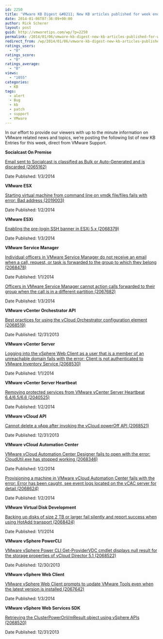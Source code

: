```yaml
---
id: 2250
title: 'VMware KB Digest &#8211; New KB articles published for week ending 1/4/14'
date: 2014-01-06T07:36:09+00:00
author: Rick Scherer
layout: post
guid: http://vmwaretips.com/wp/?p=2250
permalink: /2014/01/06/vmware-kb-digest-new-kb-articles-published-for-week-ending-1414/
redirect_from: /wp/2014/01/06/vmware-kb-digest-new-kb-articles-published-for-week-ending-1414/
ratings_users:
  - "0"
ratings_score:
  - "0"
ratings_average:
  - "0"
views:
  - "1055"
categories:
  - KB
tags:
  - alert
  - Bug
  - kb
  - patch
  - support
  - VMware
---
```

In our effort to provide our viewers with up to the minute information on VMware related news and topics, we&#8217;re posting the following list of new KB Entries for this week, direct from VMware Support.



**Socialcast On Premise**
  
[Email sent to Socialcast is classified as Bulk or Auto-Generated and is discarded (2065162)](http://kb.vmware.com/kb/2065162)
  
Date Published: 1/3/2014

**VMware ESX**
  
[Starting virtual machine from command line on vmdk file/files fails with error: Bad address (2019003)](http://kb.vmware.com/kb/2019003)
  
Date Published: 1/2/2014

**VMware ESXi**
  
[Enabling the pre-login SSH banner in ESXi 5.x (2068379)](http://kb.vmware.com/kb/2068379)
  
Date Published: 1/3/2014

**VMware Service Manager**
  
[Individual officers in VMware Service Manager do not receive an email when a call, request, or task is forwarded to the group to which they belong (2068478)](http://kb.vmware.com/kb/2068478)
  
Date Published: 1/1/2014
  
[Officers in VMware Service Manager cannot action calls forwarded to their group when the call is in a different partition (2067682)](http://kb.vmware.com/kb/2067682)
  
Date Published: 1/3/2014

**VMware vCenter Orchestrator API**
  
[Best practices for using the vCloud Orchestrator configuration element (2068519)](http://kb.vmware.com/kb/2068519)
  
Date Published: 12/31/2013

**VMware vCenter Server**
  
[Logging into the vSphere Web Client as a user that is a member of an unreachable domain fails with the error: Client is not authenticated to VMware Inventory Service (2068530)](http://kb.vmware.com/kb/2068530)
  
Date Published: 1/1/2014

**VMware vCenter Server Heartbeat**
  
[Removing protected services from VMware vCenter Server Heartbeat 6.4/6.5/6.6 (2040525)](http://kb.vmware.com/kb/2040525)
  
Date Published: 1/2/2014

**VMware vCloud API**
  
[Cannot delete a vApp after invoking the vCloud powerOff API (2068521)](http://kb.vmware.com/kb/2068521)
  
Date Published: 12/31/2013

**VMware vCloud Automation Center**
  
[VMware vCloud Automation Center Designer fails to open with the error: CloudUtil.exe has stopped working (2068346)](http://kb.vmware.com/kb/2068346)
  
Date Published: 1/2/2014
  
[Provisioning a machine in VMware vCloud Automation Center fails with the error: Error has been caught, see event logs located on the vCAC server for detail (2068624)](http://kb.vmware.com/kb/2068624)
  
Date Published: 1/2/2014

**VMware Virtual Disk Development**
  
[Backing up disks of size 2 TB or larger fail silently and report success when using HotAdd transport (2068424)](http://kb.vmware.com/kb/2068424)
  
Date Published: 1/1/2014

**VMware vSphere PowerCLI**
  
[VMware vSphere Power CLI Get-ProviderVDC cmdlet displays null result for the storage properties of vCloud Director 5.1 (2068522)](http://kb.vmware.com/kb/2068522)
  
Date Published: 12/30/2013

**VMware vSphere Web Client**
  
[VMware vSphere Web Client prompts to update VMware Tools even when the latest version is installed (2067642)](http://kb.vmware.com/kb/2067642)
  
Date Published: 1/3/2014

**VMware vSphere Web Services SDK**
  
[Retrieving the ClusterPowerOnVmResult object using vSphere APIs (2068520)](http://kb.vmware.com/kb/2068520)
  
Date Published: 12/31/2013